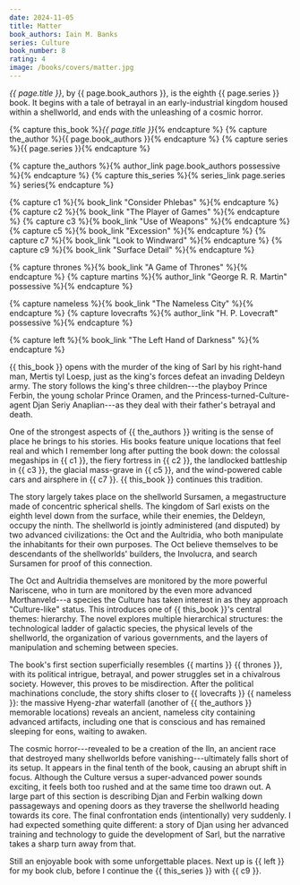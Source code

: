 ```yaml
---
date: 2024-11-05
title: Matter
book_authors: Iain M. Banks
series: Culture
book_number: 8
rating: 4
image: /books/covers/matter.jpg
---
```


<cite class="book-title">{{ page.title }}</cite>, by <span
class="author-name">{{ page.book_authors }}</span>, is the eighth <span
class="book-series">{{ page.series }}</span> book. It begins with a tale of
betrayal in an early-industrial kingdom housed within a shellworld, and ends
with the unleashing of a cosmic horror.

{% capture this_book %}<cite class="book-title">{{ page.title }}</cite>{% endcapture %}
{% capture the_author %}<span class="author-name">{{ page.book_authors }}</span>{% endcapture %}
{% capture series %}<span class="book-series">{{ page.series }}</span>{% endcapture %}

{% capture the_authors %}{% author_link page.book_authors possessive %}{% endcapture %}
{% capture this_series %}{% series_link page.series %} series{% endcapture %}

{% capture c1 %}{% book_link "Consider Phlebas" %}{% endcapture %}
{% capture c2 %}{% book_link "The Player of Games" %}{% endcapture %}
{% capture c3 %}{% book_link "Use of Weapons" %}{% endcapture %}
{% capture c5 %}{% book_link "Excession" %}{% endcapture %}
{% capture c7 %}{% book_link "Look to Windward" %}{% endcapture %}
{% capture c9 %}{% book_link "Surface Detail" %}{% endcapture %}

{% capture thrones %}{% book_link "A Game of Thrones" %}{% endcapture %}
{% capture martins %}{% author_link "George R. R. Martin" possessive %}{% endcapture %}

{% capture nameless %}{% book_link "The Nameless City" %}{% endcapture %}
{% capture lovecrafts %}{% author_link "H. P. Lovecraft" possessive %}{% endcapture %}

{% capture left %}{% book_link "The Left Hand of Darkness" %}{% endcapture %}

{{ this_book }} opens with the murder of the king of Sarl by his right-hand
man, Mertis tyl Loesp, just as the king's forces defeat an invading Deldeyn
army. The story follows the king's three children---the playboy Prince Ferbin,
the young scholar Prince Oramen, and the Princess-turned-Culture-agent Djan
Seriy Anaplian---as they deal with their father's betrayal and death.

One of the strongest aspects of {{ the_authors }} writing is the sense of
place he brings to his stories. His books feature unique locations that feel
real and which I remember long after putting the book down: the colossal
megaships in {{ c1 }}, the fiery fortress in {{ c2 }}, the landlocked
battleship in {{ c3 }}, the glacial mass-grave in {{ c5 }}, and the
wind-powered cable cars and airsphere in {{ c7 }}. {{ this_book }} continues
this tradition.

The story largely takes place on the shellworld Sursamen, a megastructure made
of concentric spherical shells. The kingdom of Sarl exists on the eighth level
down from the surface, while their enemies, the Deldeyn, occupy the ninth. The
shellworld is jointly administered (and disputed) by two advanced
civilizations: the Oct and the Aultridia, who both manipulate the inhabitants
for their own purposes. The Oct believe themselves to be descendants of the
shellworlds' builders, the Involucra, and search Sursamen for proof of this
connection.

The Oct and Aultridia themselves are monitored by the more powerful Nariscene,
who in turn are monitored by the even more advanced Morthanveld---a species
the Culture has taken interest in as they approach "Culture-like" status. This
introduces one of {{ this_book }}'s central themes: hierarchy. The novel
explores multiple hierarchical structures: the technological ladder of
galactic species, the physical levels of the shellworld, the organization of
various governments, and the layers of manipulation and scheming between
species.

The book's first section superficially resembles {{ martins }} {{ thrones }},
with its political intrigue, betrayal, and power struggles set in a chivalrous
society. However, this proves to be misdirection. After the political
machinations conclude, the story shifts closer to {{ lovecrafts }} {{ nameless
}}: the massive Hyeng-zhar waterfall (another of {{ the_authors }} memorable
locations) reveals an ancient, nameless city containing advanced artifacts,
including one that is conscious and has remained sleeping for eons, waiting to
awaken.

The cosmic horror---revealed to be a creation of the Iln, an ancient race that
destroyed many shellworlds before vanishing---ultimately falls short of its
setup. It appears in the final tenth of the book, causing an abrupt shift in
focus. Although the Culture versus a super-advanced power sounds exciting, it
feels both too rushed and at the same time too drawn out. A large part of this
section is describing Djan and Ferbin walking down passageways and opening
doors as they traverse the shellworld heading towards its core. The final
confrontation ends (intentionally) very suddenly. I had expected something
quite different: a story of Djan using her advanced training and technology to
guide the development of Sarl, but the narrative takes a sharp turn away from
that.

Still an enjoyable book with some unforgettable places. Next up is {{ left }}
for my book club, before I continue the {{ this_series }} with {{ c9 }}.
